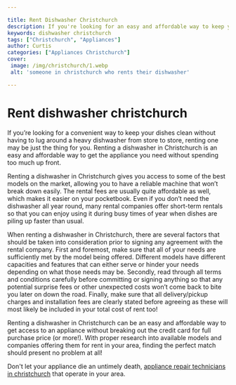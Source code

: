 ```yaml
---

title: Rent Dishwasher Christchurch
description: If you're looking for an easy and affordable way to keep your dishes clean, renting a dishwasher in Christchurch is the perfect solution - read on to find out more!
keywords: dishwasher christchurch
tags: ["Christchurch", "Appliances"]
author: Curtis
categories: ["Appliances Christchurch"]
cover: 
 image: /img/christchurch/1.webp
 alt: 'someone in christchurch who rents their dishwasher'

---
```


# Rent dishwasher christchurch

If you’re looking for a convenient way to keep your dishes clean without having to lug around a heavy dishwasher from store to store, renting one may be just the thing for you. Renting a dishwasher in Christchurch is an easy and affordable way to get the appliance you need without spending too much up front. 

Renting a dishwasher in Christchurch gives you access to some of the best models on the market, allowing you to have a reliable machine that won’t break down easily. The rental fees are usually quite affordable as well, which makes it easier on your pocketbook. Even if you don’t need the dishwasher all year round, many rental companies offer short-term rentals so that you can enjoy using it during busy times of year when dishes are piling up faster than usual. 

When renting a dishwasher in Christchurch, there are several factors that should be taken into consideration prior to signing any agreement with the rental company. First and foremost, make sure that all of your needs are sufficiently met by the model being offered. Different models have different capacities and features that can either serve or hinder your needs depending on what those needs may be. Secondly, read through all terms and conditions carefully before committing or signing anything so that any potential surprise fees or other unexpected costs won’t come back to bite you later on down the road. Finally, make sure that all delivery/pickup charges and installation fees are clearly stated before agreeing as these will most likely be included in your total cost of rent too! 

Renting a dishwasher in Christchurch can be an easy and affordable way to get access to an appliance without breaking out the credit card for full purchase price (or more!). With proper research into available models and companies offering them for rent in your area, finding the perfect match should present no problem at all!

Don't let your appliance die an untimely death, <a href="/pages/appliance-repair-technicians/new-zealand/christchurch/">appliance repair technicians in christchurch</a> that operate in your area.